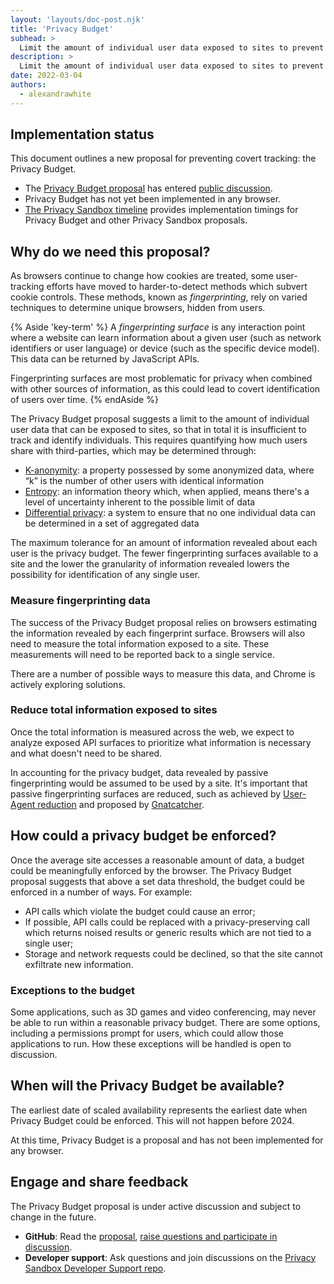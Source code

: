 ```yaml
---
layout: 'layouts/doc-post.njk'
title: 'Privacy Budget'
subhead: >
  Limit the amount of individual user data exposed to sites to prevent covert tracking.
description: >
  Limit the amount of individual user data exposed to sites to prevent covert tracking.
date: 2022-03-04
authors:
  - alexandrawhite
---
```


## Implementation status

This document outlines a new proposal for preventing covert tracking: the 
Privacy Budget.

*  The [Privacy Budget 
   proposal](https://github.com/bslassey/privacy-budget) has entered [public
   discussion](https://github.com/bslassey/privacy-budget/issues).
*  Privacy Budget has not yet been implemented in any browser. 
*  [The Privacy Sandbox timeline](http://privacysandbox.com/timeline) provides
   implementation timings for Privacy Budget and other Privacy Sandbox 
   proposals.

## Why do we need this proposal?

As browsers continue to change how cookies are treated, some user-tracking 
efforts have moved to harder-to-detect methods which subvert cookie controls. 
These methods, known as _fingerprinting_, rely on varied techniques to 
determine unique browsers, hidden from users.

{% Aside 'key-term' %}
A _fingerprinting surface_ is any interaction point where a website can learn 
information about a given user (such as network identifiers or user language) 
or device (such as the specific device model). This data can be returned by 
JavaScript APIs.

Fingerprinting surfaces are most problematic for privacy when combined with 
other sources of information, as this could lead to covert identification of 
users over time.
{% endAside %}

The Privacy Budget proposal suggests a limit to the amount of individual user 
data that can be exposed to sites, so that in total it is insufficient to 
track and identify individuals. This requires quantifying how much users share 
with third-parties, which may be determined through:

*  [K-anonymity](https://en.wikipedia.org/wiki/K-anonymity): a property 
   possessed by some anonymized data, where “k” is the number of other users 
   with identical information
*  [Entropy](https://en.wikipedia.org/wiki/Entropy_(information_theory)): an 
   information theory which, when applied, means there's a level of 
   uncertainty inherent to the possible limit of data
*  [Differential privacy](https://en.wikipedia.org/wiki/Differential_privacy): 
   a system to ensure that no one individual data can be determined in a set 
   of aggregated data

The maximum tolerance for an amount of information revealed about each user is 
the privacy budget. The fewer fingerprinting surfaces available to a site and 
the lower the granularity of information revealed lowers the possibility for 
identification of any single user.

### Measure fingerprinting data

The success of the Privacy Budget proposal relies on browsers estimating the 
information revealed by each fingerprint surface.  Browsers will also need to 
measure the total information exposed to a site. These measurements will need 
to be reported back to a single service. 

There are a number of possible ways to measure this data, and Chrome is 
actively exploring solutions.

### Reduce total information exposed to sites

Once the total information is measured across the web, we expect to analyze 
exposed API surfaces to prioritize what information is necessary and what 
doesn't need to be shared.

In accounting for the privacy budget, data revealed by passive fingerprinting 
would be assumed to be used by a site. It's important that passive 
fingerprinting surfaces are reduced, such as achieved by [User-Agent 
reduction](/docs/privacy-sandbox/user-agent/) and proposed by 
[Gnatcatcher](/docs/privacy-sandbox/gnatcatcher/).

## How could a privacy budget be enforced?

Once the average site accesses a reasonable amount of data, a budget could be 
meaningfully enforced by the browser. The Privacy Budget proposal suggests 
that above a set data threshold, the budget could be enforced in a number of 
ways. For example:

*  API calls which violate the budget could cause an error;
*  If possible, API calls could be replaced with a privacy-preserving call 
   which returns noised results or generic results which are not tied to a 
   single user;
*  Storage and network requests could be declined, so that the site cannot 
   exfiltrate new information.

### Exceptions to the budget

Some applications, such as 3D games and video conferencing, may never be able 
to run within a reasonable privacy budget. There are some options, including a 
permissions prompt for users, which could allow those applications to run. How 
these exceptions will be handled is open to discussion.

## When will the Privacy Budget be available?

The earliest date of scaled availability represents the earliest date when 
Privacy Budget could be enforced. This will not happen before 2024.

At this time, Privacy Budget is a proposal and has not been implemented for 
any browser.

## Engage and share feedback

The Privacy Budget proposal is under active discussion and subject to change in the future.

*  **GitHub**: Read the [proposal](https://github.com/bslassey/privacy-budget), 
   [raise questions and participate in 
   discussion](https://github.com/bslassey/privacy-budget/issues).
*  **Developer support**: Ask questions and join discussions on the [Privacy 
   Sandbox Developer Support repo](https://github.com/GoogleChromeLabs/privacy-sandbox-dev-support).
